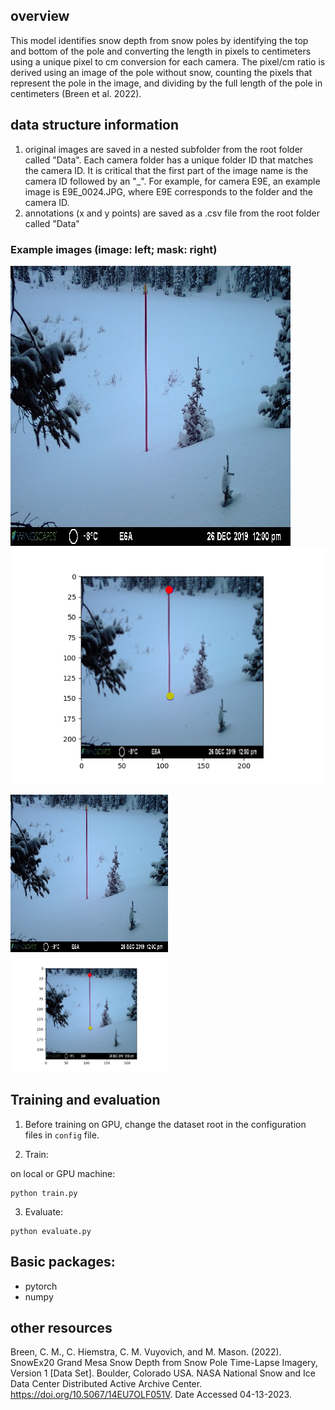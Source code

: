 ## overview
This model identifies snow depth from snow poles by identifying the top and bottom of the pole and converting the length in pixels to centimeters using a unique pixel to cm conversion for each camera. The pixel/cm ratio is derived using an image of the pole without snow, counting the pixels that represent the pole in the image, and dividing by the full length of the pole in centimeters (Breen et al. 2022). 

## data structure information
1) original images are saved in a nested subfolder from the root folder called "Data". Each camera folder has a unique folder ID that matches the camera ID. It is critical that the first part of the image name is the camera ID followed by an "_". For example, for camera E9E, an example image is E9E_0024.JPG, where E9E corresponds to the folder and the camera ID. 
2) annotations (x and y points) are saved as a .csv file from the root folder called "Data"

### Example images (image: left; mask: right)
![image](https://github.com/CV4EcologySchool/snow-Dayz/blob/main/snowpoles/example_imgs/E6A_WSCT0293.JPG)
![predict](https://github.com/CV4EcologySchool/snow-Dayz/blob/main/snowpoles/example_imgs/eval_E6A_WSCT0293.JPG.png)

<img src="https://github.com/CV4EcologySchool/snow-Dayz/blob/main/snowpoles/example_imgs/E6A_WSCT0293.JPG" width="50%">
<img src="https://github.com/CV4EcologySchool/snow-Dayz/blob/main/snowpoles/example_imgs/eval_E6A_WSCT0293.JPG.png" width="50%">

## Training and evaluation
1) Before training on GPU, change the dataset root in the configuration files in `config` file. 

2) Train: 

on local or GPU machine: 
```
python train.py
```


3) Evaluate:
```
python evaluate.py 
```

## Basic packages:
- pytorch
- numpy


## other resources
Breen, C. M., C. Hiemstra, C. M. Vuyovich, and M. Mason. (2022). SnowEx20 Grand Mesa Snow Depth from Snow Pole Time-Lapse Imagery, Version 1 [Data Set]. Boulder, Colorado USA. NASA National Snow and Ice Data Center Distributed Active Archive Center. https://doi.org/10.5067/14EU7OLF051V. Date Accessed 04-13-2023.

